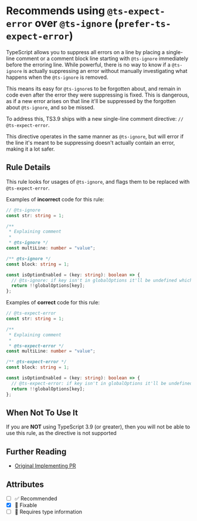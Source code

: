 # Recommends using `@ts-expect-error` over `@ts-ignore` (`prefer-ts-expect-error`)

TypeScript allows you to suppress all errors on a line by placing a single-line
comment or a comment block line starting with `@ts-ignore` immediately before
the erroring line. While powerful, there is no way to know if a `@ts-ignore` is
actually suppressing an error without manually investigating what happens when
the `@ts-ignore` is removed.

This means its easy for `@ts-ignore`s to be forgotten about, and remain in code
even after the error they were suppressing is fixed. This is dangerous, as if a
new error arises on that line it'll be suppressed by the forgotten about
`@ts-ignore`, and so be missed.

To address this, TS3.9 ships with a new single-line comment directive:
`// @ts-expect-error`.

This directive operates in the same manner as `@ts-ignore`, but will error if
the line it's meant to be suppressing doesn't actually contain an error, making
it a lot safer.

## Rule Details

This rule looks for usages of `@ts-ignore`, and flags them to be replaced with
`@ts-expect-error`.

Examples of **incorrect** code for this rule:

```ts
// @ts-ignore
const str: string = 1;

/**
 * Explaining comment
 *
 * @ts-ignore */
const multiLine: number = "value";

/** @ts-ignore */
const block: string = 1;

const isOptionEnabled = (key: string): boolean => {
  // @ts-ignore: if key isn't in globalOptions it'll be undefined which is false
  return !!globalOptions[key];
};
```

Examples of **correct** code for this rule:

```ts
// @ts-expect-error
const str: string = 1;

/**
 * Explaining comment
 *
 * @ts-expect-error */
const multiLine: number = "value";

/** @ts-expect-error */
const block: string = 1;

const isOptionEnabled = (key: string): boolean => {
  // @ts-expect-error: if key isn't in globalOptions it'll be undefined which is false
  return !!globalOptions[key];
};
```

## When Not To Use It

If you are **NOT** using TypeScript 3.9 (or greater), then you will not be able
to use this rule, as the directive is not supported

## Further Reading

- [Original Implementing PR](https://github.com/microsoft/TypeScript/pull/36014)

## Attributes

- [ ] ✅ Recommended
- [x] 🔧 Fixable
- [ ] 💭 Requires type information
